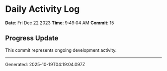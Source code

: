 # Daily Activity Log

**Date**: Fri Dec 22 2023
**Time**: 9:49:04 AM
**Commit**: 15

## Progress Update

This commit represents ongoing development activity.

---
Generated: 2025-10-19T04:19:04.097Z
